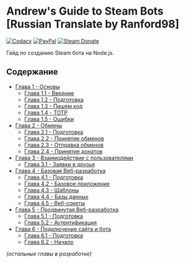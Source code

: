# Andrew's Guide to Steam Bots [Russian Translate by Ranford98]

[![Codacy][codacy-img]][codacy-url]
[![PayPal][paypal-img]][paypal-url]
[![Steam Donate][steam-img]][steam-url]

Гайд по созданию Steam бота на Node.js.

## Содержание

- [Глава 1 - Основы](./Chapter%201%20-%20Basics)
	- [Глава 1.1 - Введние](./Chapter%201%20-%20Basics/Chapter%201.1%20-%20Introduction)
 	- [Глава 1.2 - Подготовка](./Chapter%201%20-%20Basics/Chapter%201.2%20-%20Prerequisites)
 	- [Глава 1.3 - Пишем код](./Chapter%201%20-%20Basics/Chapter%201.3%20-%20Starting%20to%20Code)
  	- [Глава 1.4 - TOTP](./Chapter%201%20-%20Basics/Chapter%201.4%20-%20TOTP)
  	- [Глава 1.5 - Ошибки](./Chapter%201%20-%20Basics/Chapter%201.5%20-%20Errors)
- [Глава 2 - Обмены](./Chapter%202%20-%20Trading)
  	- [Глава 2.1 - Подготовка](./Chapter%202%20-%20Trading/Chapter%202.1%20-%20Prerequisites)
  	- [Глава 2.2 - Принятие обменов](./Chapter%202%20-%20Trading/Chapter%202.2%20-%20Handling%20Trade%20Offers)
  	- [Глава 2.3 - Отправка обменов](./Chapter%202%20-%20Trading/Chapter%202.3%20-%20Sending%20Trade%20Offers)
  	- [Глава 2.4 - Принятие донатов](./Chapter%202%20-%20Trading/Chapter%202.4%20-%20Accepting%20Donations)
- [Глава 3 - Взаимодействие с пользователями](./Chapter%203%20-%20User%20Interaction)
  	- [Глава 3.1 - Заявки в друзья](./Chapter%203%20-%20User%20Interaction/Chapter%203.1%20-%20Friend%20Requests)
- [Глава 4 - Базовая Веб-разработка](./Chapter%204%20-%20Basics%20of%20Web%20Development)
  	- [Глава 4.1 - Подготовка](./Chapter%204%20-%20Basics%20of%20Web%20Development/Chapter%204.1%20-%20Prerequisites)
  	- [Глава 4.2 - Базовое приложение](./Chapter%204%20-%20Basics%20of%20Web%20Development/Chapter%204.2%20-%20Base%20App)
  	- [Глава 4.3 - Шаблоны](./Chapter%204%20-%20Basics%20of%20Web%20Development/Chapter%204.3%20-%20Templates)
  	- [Глава 4.4 - Базы данных](./Chapter%204%20-%20Basics%20of%20Web%20Development/Chapter%204.4%20-%20Databases)
  	- [Глава 4.5 - Веб-сокеты](./Chapter%204%20-%20Basics%20of%20Web%20Development/Chapter%204.5%20-%20WebSockets)
- [Глава 5 - Продвинутая Веб-разработка](./Chapter%205%20-%20Advanced%20Web%20Development)
  	- [Глава 5.1 - Подготовка](./Chapter%205%20-%20Advanced%20Web%20Development/Chapter%205.1%20-%20Prerequisites)
  	- [Глава 5.2 - Аутентификация](./Chapter%205%20-%20Advanced%20Web%20Development/Chapter%205.2%20-%20Authentication)
- [Глава 6 - Подключение сайта и бота](./Chapter%206%20-%20Connecting%20Sites%20and%20Bots)
  	- [Глава 6.1 - Подготовка](./Chapter%206%20-%20Connecting%20Sites%20and%20Bots/Chapter%206.1%20-%20Prerequisites)
  	- [Глава 6.2 - Начало](./Chapter%206%20-%20Connecting%20Sites%20and%20Bots/Chapter%206.2%20-%20Getting%20Started)

*(остальные главы в разработке)*

<!-- Badge URLs -->

[codacy-img]: https://img.shields.io/codacy/grade/5822ba91cc994725932f71ee6b926400.svg?style=flat-square
[codacy-url]: https://www.codacy.com/app/andrewda/node-steam-guide
[paypal-img]: https://img.shields.io/badge/donate-PayPal-blue.svg?style=flat-square
[paypal-url]: https://www.paypal.me/andrewda/5
[steam-img]:  https://img.shields.io/badge/donate-Steam-lightgrey.svg?style=flat-square
[steam-url]:  https://steamcommunity.com/tradeoffer/new/?partner=132224795&token=HuEE9Mk1

